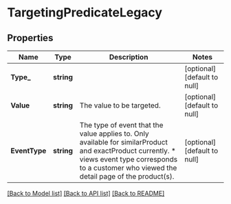 # TargetingPredicateLegacy

## Properties
Name | Type | Description | Notes
------------ | ------------- | ------------- | -------------
**Type_** | **string** |  | [optional] [default to null]
**Value** | **string** | The value to be targeted. | [optional] [default to null]
**EventType** | **string** | The type of event that the value applies to. Only available for similarProduct and exactProduct currently. * views event type corresponds to a customer who viewed the detail page of the product(s). | [optional] [default to null]

[[Back to Model list]](../README.md#documentation-for-models) [[Back to API list]](../README.md#documentation-for-api-endpoints) [[Back to README]](../README.md)


